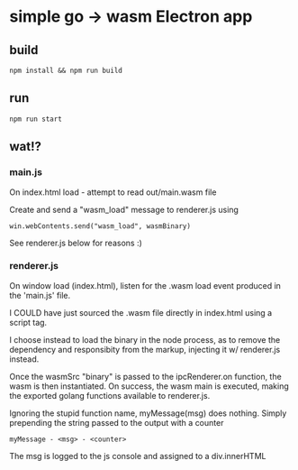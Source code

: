 # simple go -> wasm Electron app

## build

    npm install && npm run build

## run

    npm run start

## wat!?

### main.js

On index.html load - attempt to read out/main.wasm file

Create and send a "wasm_load" message to renderer.js using 
    
    win.webContents.send("wasm_load", wasmBinary)

See renderer.js below for reasons :)

### renderer.js

On window load (index.html), listen for the .wasm load event produced in the 'main.js' file.  

I COULD have just sourced the .wasm file directly in index.html using a script tag. 

I choose instead to load the binary in the node process, as to remove the dependency and responsibity from the markup, injecting it w/ renderer.js instead.

Once the wasmSrc "binary" is passed to the ipcRenderer.on function, the wasm is then instantiated.  On success, the wasm main is executed, making the exported golang functions available to renderer.js.

Ignoring the stupid function name, myMessage(msg) does nothing. Simply prepending the string passed to the output with a counter

    myMessage - <msg> - <counter>

The msg is logged to the js console and assigned to a div.innerHTML
